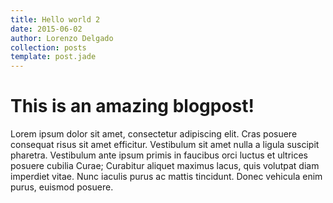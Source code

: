 ```yaml
---
title: Hello world 2
date: 2015-06-02
author: Lorenzo Delgado
collection: posts
template: post.jade
---
```


# This is an amazing blogpost! 
Lorem ipsum dolor sit amet, consectetur adipiscing elit. Cras posuere consequat risus sit amet efficitur. Vestibulum sit amet nulla a ligula suscipit pharetra. Vestibulum ante ipsum primis in faucibus orci luctus et ultrices posuere cubilia Curae; Curabitur aliquet maximus lacus, quis volutpat diam imperdiet vitae. Nunc iaculis purus ac mattis tincidunt. Donec vehicula enim purus, euismod posuere.